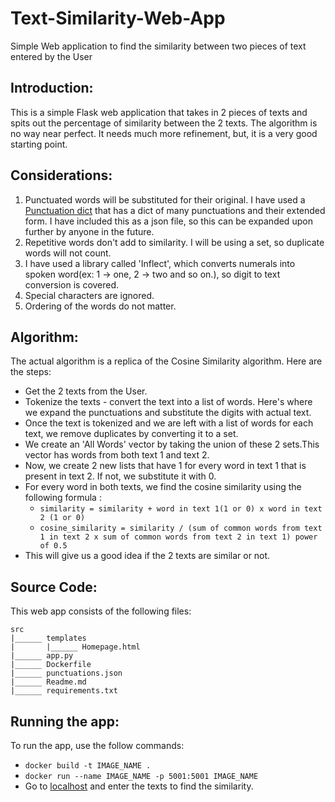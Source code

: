 # Text-Similarity-Web-App
Simple Web application to find the similarity between two pieces of text entered by the User

## Introduction:
This is a simple Flask web application that takes in 2 pieces of texts and spits out the percentage of similarity between the 2 texts.
The algorithm is no way near perfect. It needs much more refinement, but, it is a very good starting point.

## Considerations:
1. Punctuated words will be substituted for their original. I have used a [Punctuation dict](https://gist.github.com/nealrs/96342d8231b75cf4bb82) that has a dict of many punctuations and their extended form. I have included this as a json file, so this can be expanded upon further by anyone in the future.
2. Repetitive words don't add to similarity. I will be using a set, so duplicate words will not count.
3. I have used a library called 'Inflect', which converts numerals into spoken word(ex: 1 -> one, 2 -> two and so on.), so digit to text conversion is covered.
4. Special characters are ignored.
5. Ordering of the words do not matter.

## Algorithm:
The actual algorithm is a replica of the Cosine Similarity algorithm. Here are the steps:
- Get the 2 texts from the User.
- Tokenize the texts - convert the text into a list of words. Here's where we expand the punctuations and substitute the digits with actual text.
- Once the text is tokenized and we are left with a list of words for each text, we remove duplicates by converting it to a set.
- We create an 'All Words' vector by taking the union of these 2 sets.This vector has words from both text 1 and text 2.
- Now, we create 2 new lists that have 1 for every word in text 1 that is present in text 2. If not, we substitute it with 0.
- For every word in both texts, we find the cosine similarity using the following formula :
  - `similarity = similarity + word in text 1(1 or 0) x word in text 2 (1 or 0)`
  - `cosine_similarity = similarity / (sum of common words from text 1 in text 2 x sum of common words from text 2 in text 1) power of 0.5`
- This will give us a good idea if the 2 texts are similar or not.

## Source Code:
This web app consists of the following files:
```
src
|______ templates
|       |______ Homepage.html
|______ app.py
|______ Dockerfile
|______ punctuations.json
|______ Readme.md
|______ requirements.txt
```
## Running the app:
To run the app, use the follow commands:
- `docker build -t IMAGE_NAME .`
- `docker run --name IMAGE_NAME -p 5001:5001 IMAGE_NAME `
- Go to [localhost](http://0.0.0.0:5001/) and enter the texts to find the similarity.
